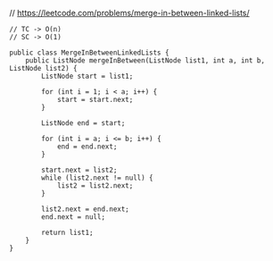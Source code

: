 // https://leetcode.com/problems/merge-in-between-linked-lists/

    // TC -> O(n)
    // SC -> O(1)

    public class MergeInBetweenLinkedLists {
        public ListNode mergeInBetween(ListNode list1, int a, int b, ListNode list2) {
            ListNode start = list1;

            for (int i = 1; i < a; i++) {
                start = start.next;
            }

            ListNode end = start;

            for (int i = a; i <= b; i++) {
                end = end.next;
            }

            start.next = list2;
            while (list2.next != null) {
                list2 = list2.next;
            }

            list2.next = end.next;
            end.next = null;

            return list1;
        }
    }
